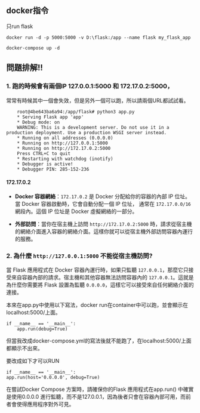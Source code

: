 
## docker指令
只run flask

    docker run -d -p 5000:5000 -v D:\flask:/app --name flask my_flask_app

    docker-compose up -d

## 問題排解!!

### 1. 跑的時候會有兩個IP 127.0.0.1:5000 和 172.17.0.2:5000， <br />
常常有時候其中一個會失效，但是另外一個可以跑，所以請兩個URL都試試看。

        root@4be643ba6a94:/app/flask# python3 app.py
        * Serving Flask app 'app'
        * Debug mode: on
        WARNING: This is a development server. Do not use it in a production deployment. Use a production WSGI server instead.
        * Running on all addresses (0.0.0.0)
        * Running on http://127.0.0.1:5000
        * Running on http://172.17.0.2:5000
        Press CTRL+C to quit
        * Restarting with watchdog (inotify)
        * Debugger is active!
        * Debugger PIN: 285-152-236

#### 172.17.0.2
- **Docker 容器網絡**：`172.17.0.2` 是 Docker 分配給你的容器的內部 IP 位址。當 Docker 容器啟動時，它會自動分配一個 IP 位址，
通常在 `172.17.0.0/16` 網段內。這個 IP 位址是 Docker 虛擬網絡的一部分。

- **外部訪問**：當你在宿主機上訪問 `http://172.17.0.2:5000` 時，請求從宿主機的網絡介面進入容器的網絡介面。這樣你就可以從宿主機外部訪問容器內運行的服務。


### 2. 為什麼 `http://127.0.0.1:5000` 不能從宿主機訪問?
當 Flask 應用程式在 Docker 容器內運行時，如果只監聽 `127.0.0.1`，那麼它只接受來自容器內部的請求。宿主機和其他容器無法訪問容器內的 `127.0.0.1`。這就是為什麼你需要將 Flask 設置為監聽 `0.0.0.0`，這樣它可以接受來自任何網絡介面的連接。

本來在app.py中使用以下寫法，docker run在container中可以跑，並會顯示在localhost:5000/上面。

    if __name__ == '__main__':
        app.run(debug=True)

但當我改成docker-compose.yml的寫法後就不能跑了，在localhost:5000/上面都顯示不出來。

要改成如下才可以RUN

    if __name__ == '__main__':
    app.run(host='0.0.0.0', debug=True)


在嘗試Docker Compose 方案時，請確保你的Flask 應用程式在app.run() 中確實是使用0.0.0.0 進行監聽，而不是127.0.0.1，因為後者只會在容器內部可用，而前者會使得應用程序對外可見。


